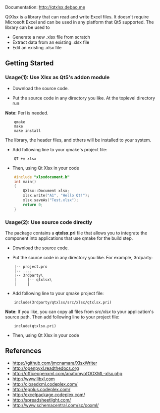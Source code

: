 Documentation: http://qtxlsx.debao.me

QtXlsx is a library that can read and write Excel files. It doesn't require Microsoft Excel and can be used in any platform that Qt5 supported.
The library can be used to

* Generate a new .xlsx file from scratch
* Extract data from an existing .xlsx file
* Edit an existing .xlsx file
 
## Getting Started

### Usage(1): Use Xlsx as Qt5's addon module

* Download the source code.

* Put the source code in any directory you like. At the toplevel directory run

**Note**: Perl is needed.

```
    qmake
    make
    make install
```

The library, the header files, and others will be installed to your system.

* Add following line to your qmake's project file:

```
    QT += xlsx
```

* Then, using Qt Xlsx in your code

```cpp
    #include "xlsxdocument.h"
    int main()
    {
        QXlsx::Document xlsx;
        xlsx.write("A1", "Hello Qt!");
        xlsx.saveAs("Test.xlsx");
        return 0;
    }
```

### Usage(2): Use source code directly

The package contains a **qtxlsx.pri** file that allows you to integrate the component into applications that use qmake for the build step.

* Download the source code.

* Put the source code in any directory you like. For example, 3rdparty:

```
    |-- project.pro
    |-- ....
    |-- 3rdparty\
    |     |-- qtxlsx\
    |     |
```

* Add following line to your qmake project file:

```
    include(3rdparty/qtxlsx/src/xlsx/qtxlsx.pri)
```

**Note**: If you like, you can copy all files from *src/xlsx* to your application's source path. Then add following line to your project file:

```
    include(qtxlsx.pri)
```

* Then, using Qt Xlsx in your code

## References

* https://github.com/jmcnamara/XlsxWriter
* http://openpyxl.readthedocs.org
* http://officeopenxml.com/anatomyofOOXML-xlsx.php
* http://www.libxl.com
* http://closedxml.codeplex.com/
* http://epplus.codeplex.com/
* http://excelpackage.codeplex.com/
* http://spreadsheetlight.com/
* http://www.schemacentral.com/sc/ooxml/
